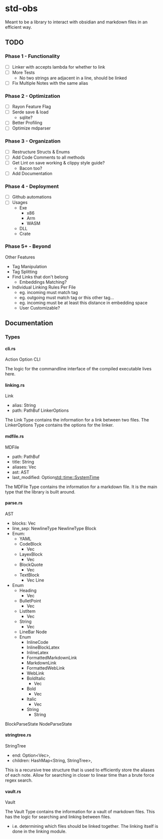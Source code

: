 # std-obs

Meant to be a library to interact with obsidian and markdown files in an efficient way.

## TODO

### Phase 1 - Functionality

- [ ] Linker with accepts lambda for whether to link
- [ ] More Tests
   - No two strings are adjacent in a line, should be linked
- [ ] Fix Multiple Notes with the same alias

### Phase 2 - Optimization

- [ ] Rayon Feature Flag
- [ ] Serde save & load
   - sqlite?
- [ ] Better Profiling
- [ ] Optimize mdparser

### Phase 3 - Organization

- [ ] Restructure Structs & Enums
- [ ] Add Code Comments to all methods
- [ ] Get Lint on save working & clippy style guide?
   - Bacon too?
- [ ] Add Documentation

### Phase 4 - Deployment

- [ ] Github automations
- [ ] Usages
   - Exe
      - x86
      - Arm
      - WASM
   - DLL
   - Crate

### Phase 5+ - Beyond

Other Features
- Tag Manipulation
- Tag Splitting
- Find Links that don't belong
  - Embeddings Matching?
- Individual Linking Rules Per File
  - eg. incoming must match tag
  - eg. outgoing must match tag or this other tag...
  - eg. incoming must be at least this distance in embedding space
  - User Customizable?

## Documentation

### Types

#### cli.rs

Action
Option
CLI

The logic for the commandline interface of the compiled executable lives here.

#### linking.rs

Link
 - alias: String
 - path: PathBuf
LinkerOptions

The Link Type contains the information for a link between two files.
The LinkerOptions Type contains the options for the linker.

#### mdfile.rs

MDFile
- path: PathBuf
- title: String
- aliases: Vec<String>
- ast: AST
- last_modified: Option<std::time::SystemTime>

The MDFile Type contains the information for a markdown file.
It is the main type that the library is built around.

#### parse.rs

AST
- blocks: Vec<Block>
- line_sep: NewlineType
NewlineType
Block
- Enum:
  - YAML
  - CodeBlock
    - Vec<String>
  - LayexBlock
    - Vec<String>
  - BlockQuote
    - Vec<Block>
  - TextBlock
    - Vec<Line>
Line
- Enum
  - Heading
    - Vec<Node>
  - BulletPoint
    - Vec<Node>
  - ListItem
    - Vec<Node>
  - String
    - Vec<Node>
  - LineBar
Node
  - Enum
    - InlineCode
    - InlineBlockLatex
    - InlineLatex
    - FormattedMarkdownLink
    - MarkdownLink
    - FormattedWebLink
    - WebLink
    - BoldItalic
      - Vec<Node>
    - Bold
      - Vec<Node>
    - Italic
      - Vec<Node>
    - String
      - String

BlockParseState
NodeParseState

#### stringtree.rs

StringTree<T>
- end: Option<Vec<T>>,
- children: HashMap<String, StringTree<T>>,

This is a recursive tree structure that is used to efficiently store the aliases of each note. 
Allow for searching in closer to linear time than a brute force regex search.

#### vault.rs

Vault

The Vault Type contains the information for a vault of markdown files.
This has the logic for searching and linking between files. 
 - i.e. determining which files should be linked together. The linking itself is done in the linking module.